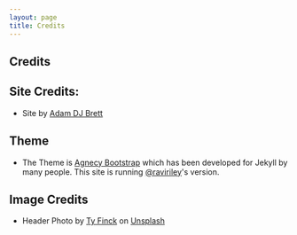```yaml
---
layout: page
title: Credits
---
```

<div class="col-lg-12 text-center">
	<h2 class="section-heading text-uppercase">Credits</h2>
</div>

## Site Credits:
- Site by [Adam DJ Brett](https://adamdjbrett.com)

## Theme
- The Theme is [Agnecy Bootstrap](https://startbootstrap.com/theme/agency) which has been developed for Jekyll by many people. This site is running [@raviriley](https://github.com/raviriley/agency-jekyll-theme)'s version.

## Image Credits
- Header Photo by <a href="https://unsplash.com/@tybradford?utm_source=unsplash&utm_medium=referral&utm_content=creditCopyText">Ty Finck</a> on <a href="https://unsplash.com/s/photos/ithaca?utm_source=unsplash&utm_medium=referral&utm_content=creditCopyText">Unsplash</a>
